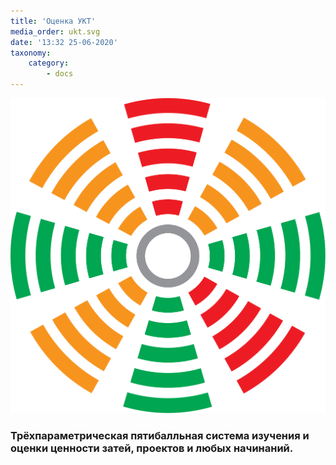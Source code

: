 ```yaml
---
title: 'Оценка УКТ'
media_order: ukt.svg
date: '13:32 25-06-2020'
taxonomy:
    category:
        - docs
---
```


![УКТ](ukt.svg?resize=300,300)

### Трёхпараметрическая пятибалльная система изучения и оценки ценности затей, проектов и любых начинаний.

